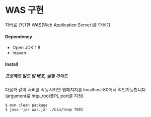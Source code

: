 # WAS 구현

자바로 간단한 WAS(Web Application Server)를 만들기

#### Dependency
* Open JDK 1.8
* maven


#### Install
##### 프로젝트 빌드 및 배포, 실행 가이드
다음과 같이 서버를 작동시키면 웹페지지를 localhost:80에서 확인가능합니다
(argument로 http_root폴더, port를 지정)
```shell
$ mvn clean package
$ java –jar was.jar ./bin/temp 7002
```